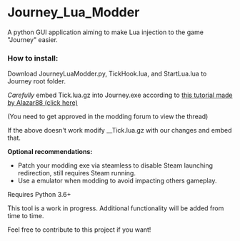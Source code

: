 # Journey_Lua_Modder
A python GUI application aiming to make Lua injection to the game "Journey" easier. 

### How to install:

Download JourneyLuaModder.py, TickHook.lua, and StartLua.lua to Journey root folder.

_Carefully_ embed Tick.lua.gz into Journey.exe according to [this tutorial made by Alazar88 (click here)](https://thatgamecompanyfan.boards.net/thread/541/pc-lua-script-editing-injection)

(You need to get approved in the modding forum to view the thread)

If the above doesn't work modify \_\_Tick.lua.gz with our changes and embed that.

__Optional recommendations:__
- Patch your modding exe via steamless to disable Steam launching redirection, still requires Steam running.
- Use a emulator when modding to avoid impacting others gameplay.

Requires Python 3.6+

This tool is a work in progress. Additional functionality will be added from time to time.

Feel free to contribute to this project if you want!
